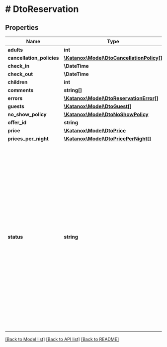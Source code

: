 # # DtoReservation

## Properties

Name | Type | Description | Notes
------------ | ------------- | ------------- | -------------
**adults** | **int** |  | [optional]
**cancellation_policies** | [**\Katanox\Model\DtoCancellationPolicy[]**](DtoCancellationPolicy.md) |  | [optional]
**check_in** | **\DateTime** |  | [optional]
**check_out** | **\DateTime** |  | [optional]
**children** | **int** |  | [optional]
**comments** | **string[]** |  | [optional]
**errors** | [**\Katanox\Model\DtoReservationError[]**](DtoReservationError.md) |  | [optional]
**guests** | [**\Katanox\Model\DtoGuest[]**](DtoGuest.md) |  | [optional]
**no_show_policy** | [**\Katanox\Model\DtoNoShowPolicy**](DtoNoShowPolicy.md) |  | [optional]
**offer_id** | **string** |  | [optional]
**price** | [**\Katanox\Model\DtoPrice**](DtoPrice.md) |  | [optional]
**prices_per_night** | [**\Katanox\Model\DtoPricePerNight[]**](DtoPricePerNight.md) |  | [optional]
**status** | **string** | TO_BE_DELIVERED: we have received the reservation and are processing it CONFIRMED: the property has confirmed the reservation MODIFIED: The reservation has been successfully modified TO_BE_MODIFIED: We have received the updated reservation and are sending it to the property MODIFICATION_FAILED: The update operation has failed TO_BE_CANCELLED: We have received the cancellation request and are sending it to the property FAILED: The reservation could not be created on the property CANCELLATION_FAILED: We tried to cancel the reservation but the property did not accept it | [optional]

[[Back to Model list]](../../README.md#models) [[Back to API list]](../../README.md#endpoints) [[Back to README]](../../README.md)
